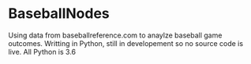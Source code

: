 # BaseballNodes
Using data from baseballreference.com to anaylze baseball game outcomes. 
Writting in Python, still in developement so no source code is live.
All Python is 3.6
